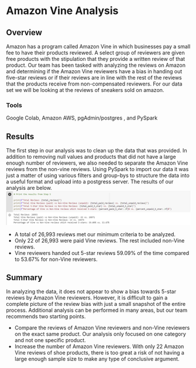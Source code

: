 # Amazon Vine Analysis

## Overview
Amazon has a program called Amazon Vine in which businesses pay a small fee to have their products reviewed. A select group of reviewers are given free products with the stipulation that they provide a written review of that product. Our team has been tasked with analyzing the reviews on Amazon and determining if the Amazon Vine reviewers have a bias in handing out five-star reviews or if their reviews are in line with the rest of the reviews that the products receive from non-compensated reviewers. For our data set we will be looking at the reviews of sneakers sold on amazon. 
### Tools
Google Colab, Amazon AWS, pgAdmin/postgres , and PySpark<br/>
## Results
The first step in our analysis was to clean up the data that was provided. In addition to removing null values and products that did not have a large enough number of reviewers, we also needed to separate the Amazon Vine reviews from the non-vine reviews. Using PySpark to import our data it was just a matter of using various filters and group-bys to structure the data into a useful format and upload into a postgress server. The results of our analysis are below.
![ Percentage_Vine_nonvine](https://github.com/Brooks2210/Amazon_Vine_Analysis/blob/main/Percentage_Vine_nonvine.png)

- A total of 26,993 reviews met our minimum criteria to be analyzed.
- Only 22 of 26,993 were paid Vine reviews. The rest included non-Vine reviews.
- Vine reviewers handed out 5-star reviews 59.09% of the time compared to 53.67% for non-Vine reviewers.
## Summary
In analyzing the data, it does not appear to show a bias towards 5-star reviews by Amazon Vine reviewers. However, it is difficult to gain a complete picture of the review bias with just a small snapshot of the entire process. Additional analysis can be performed in many areas, but our team recommends two starting points.
-	Compare the reviews of Amazon Vine reviewers and non-Vine reviewers on the exact same product. Our analysis only focused on one category and not one specific product.
-	Increase the number of Amazon Vine reviewers. With only 22 Amazon Vine reviews of shoe products, there is too great a risk of not having a large enough sample size to make any type of conclusive argument.  
